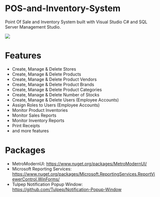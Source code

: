 # POS-and-Inventory-System

Point Of Sale and Inventory System built with Visual Studio C# and SQL Server Management Studio.


<img src='https://media.giphy.com/media/BH5V5EGcsaNByn0wjr/giphy.gif'/>

# Features 
- Create, Manage & Delete Stores
- Create, Manage & Delete Products
- Create, Manage & Delete Product Vendors
- Create, Manage & Delete Product Brands
- Create, Manage & Delete Product Categories
- Create, Manage & Delete Number of Stocks
- Create, Manage & Delete Users (Employee Accounts)
- Assign Roles to Users (Employee Accounts)
- Monitor Product Inventories
- Monitor Sales Reports
- Monitor Inventory Reports
- Print Receipts
- and more features

# Packages
- MetroModernUI: 
    https://www.nuget.org/packages/MetroModernUI/
- Microsoft Reporting Services: 
    https://www.nuget.org/packages/Microsoft.ReportingServices.ReportViewerControl.WinForms/
- Tulpep Notification Popup Window: 
    https://github.com/Tulpep/Notification-Popup-Window
